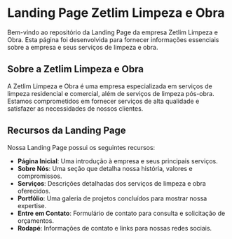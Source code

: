 # Landing Page Zetlim Limpeza e Obra

Bem-vindo ao repositório da Landing Page da empresa Zetlim Limpeza e Obra. Esta página foi desenvolvida para fornecer informações essenciais sobre a empresa e seus serviços de limpeza e obra.

## Sobre a Zetlim Limpeza e Obra

A Zetlim Limpeza e Obra é uma empresa especializada em serviços de limpeza residencial e comercial, além de serviços de limpeza pós-obra. Estamos comprometidos em fornecer serviços de alta qualidade e satisfazer as necessidades de nossos clientes.

## Recursos da Landing Page

Nossa Landing Page possui os seguintes recursos:

- **Página Inicial**: Uma introdução à empresa e seus principais serviços.
- **Sobre Nós**: Uma seção que detalha nossa história, valores e compromissos.
- **Serviços**: Descrições detalhadas dos serviços de limpeza e obra oferecidos.
- **Portfólio**: Uma galeria de projetos concluídos para mostrar nossa expertise.
- **Entre em Contato**: Formulário de contato para consulta e solicitação de orçamentos.
- **Rodapé**: Informações de contato e links para nossas redes sociais.
